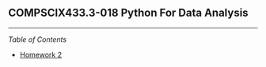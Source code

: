 COMPSCIX433.3-018 Python For Data Analysis
------------------------------

---

_Table of Contents_

* [Homework 2](hw2/hw2.md)

